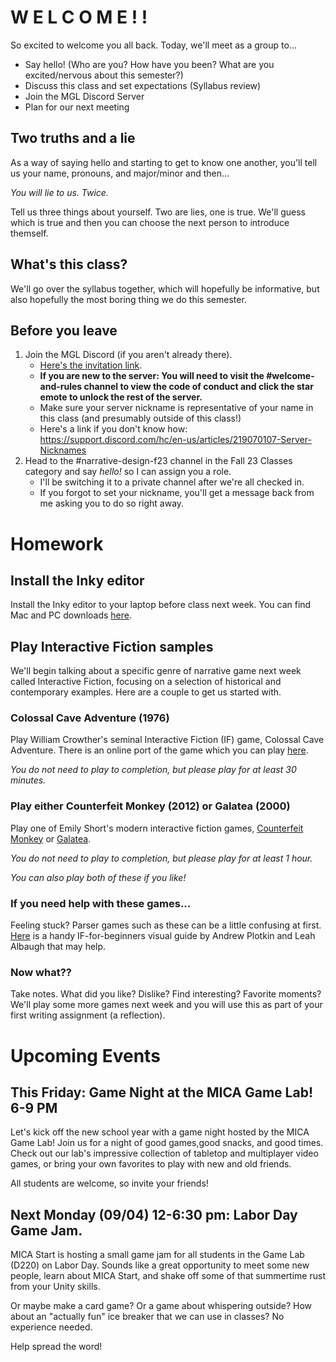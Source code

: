 # W E L C O M E ! !
So excited to welcome you all back. Today, we'll meet as a group to...
- Say hello! (Who are you? How have you been? What are you excited/nervous about this semester?)
- Discuss this class and set expectations (Syllabus review)
- Join the MGL Discord Server
- Plan for our next meeting


## Two truths and a lie
As a way of saying hello and starting to get to know one another, you'll tell us your name, pronouns, and major/minor and then...

_You will lie to us. Twice._

Tell us three things about yourself. Two are lies, one is true. We'll guess which is true and then you can choose the next person to introduce themself.

## What's this class?
We'll go over the syllabus together, which will hopefully be informative, but also hopefully the most boring thing we do this semester.


## Before you leave
1. Join the MGL Discord (if you aren't already there). 
    - [Here's the invitation link](https://discord.gg/hpGgwpX8sQ).
    - **If you are new to the server: You will need to visit the #welcome-and-rules channel to view the code of conduct and click the star emote to unlock the rest of the server.**
    - Make sure your server nickname is representative of your name in this class (and presumably outside of this class!) 
    - Here's a link if you don't know how: https://support.discord.com/hc/en-us/articles/219070107-Server-Nicknames
2. Head to the #narrative-design-f23 channel in the Fall 23 Classes category and say _hello!_ so I can assign you a role.
    - I'll be switching it to a private channel after we're all checked in.
    - If you forgot to set your nickname, you'll get a message back from me asking you to do so right away.

# Homework

## Install the Inky editor
Install the Inky editor to your laptop before class next week. You can find Mac and PC downloads [here](http://www.github.com/inkle/inky/releases/latest).

## Play Interactive Fiction samples
We'll begin talking about a specific genre of narrative game next week called Interactive Fiction, focusing on a selection of historical and contemporary examples. Here are a couple to get us started with.


### Colossal Cave Adventure (1976)
Play William Crowther's seminal Interactive Fiction (IF) game, Colossal Cave Adventure. There is an online port of the game which you can play [here](https://grack.com/demos/adventure/).

_You do not need to play to completion, but please play for at least 30 minutes._

### Play either Counterfeit Monkey (2012) or Galatea (2000)
Play one of Emily Short's modern interactive fiction games, [Counterfeit Monkey]((https://ifdb.org/viewgame?id=aearuuxv83plclpl)) or [Galatea](https://ifdb.org/viewgame?id=urxrv27t7qtu52lb).

_You do not need to play to completion, but please play for at least 1 hour._

_You can also play both of these if you like!_


### If you need help with these games...
Feeling stuck? Parser games such as these can be a little confusing at first. [Here](/docs/assets/documents/play-if-card.pdf) is a handy IF-for-beginners visual guide by Andrew Plotkin and Leah Albaugh that may help.

### Now what??
Take notes. What did you like? Dislike? Find interesting? Favorite moments? We'll play some more games next week and you will use this as part of your first writing assignment (a reflection).


# Upcoming Events

## This Friday: Game Night at the MICA Game Lab! 6-9 PM
Let's kick off the new school year with a game night hosted by the MICA Game Lab! Join us for a night of good games,good  snacks, and good times. Check out our lab's impressive collection of tabletop and multiplayer video games, or bring your own favorites to play with new and old friends. 

All students are welcome, so invite your friends!

## Next Monday (09/04) 12-6:30 pm: Labor Day Game Jam.

MICA Start is hosting a small game jam for all students in the Game Lab (D220) on Labor Day. Sounds like a great opportunity to meet some new people, learn about MICA Start, and shake off some of that summertime rust from your Unity skills. 

Or maybe make a card game? Or a game about whispering outside? How about an "actually fun" ice breaker that we can use in classes? No experience needed. 

Help spread the word!
